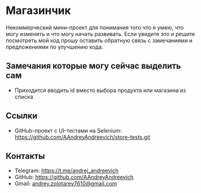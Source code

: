 # Магазинчик

Некоммерческий мини-проект для понимания того что я умею, что могу изменить и что могу начать развивать.
Если увидите это и решите посмотреть мой код прошу оставить обратную связь с замечаниями и предложениями по улучшению кода.

## Замечания которые могу сейчас выделить сам

- Приходится вводить id вместо выбора продукта или магазина из списка

## Ссылки

- GitHub-проект с UI-тестами на Selenium: https://github.com/AAndreyAndreevich/store-tests.git

## Контакты

- Telegram: https://t.me/andrej_andreevich
- GitHub: https://github.com/AAndreyAndreevich
- Gmail: andrey.zolotarev7610@gmail.com
